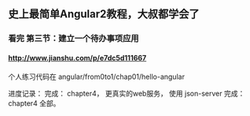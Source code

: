 ## 史上最简单Angular2教程，大叔都学会了
### 看完  第三节：建立一个待办事项应用

#### http://www.jianshu.com/p/e7dc5d111667

个人练习代码在  angular/from0to1/chap01/hello-angular

进度记录：
完成： chapter4， 更真实的web服务， 使用 json-server
完成： chapter4 全部。

